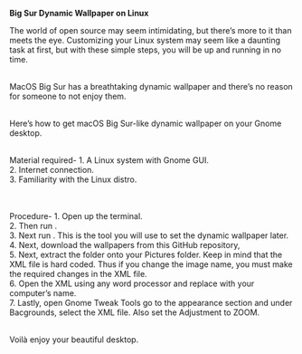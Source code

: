<b>Big Sur Dynamic Wallpaper on Linux</b>

The world of open source may seem intimidating, but there’s more to it than meets the eye. Customizing your Linux system may seem like a daunting task at first, but with these simple steps, you will be up and running in no time.<br><br>

MacOS Big Sur has a breathtaking dynamic wallpaper and there’s no reason for someone to not enjoy them.<br><br>

Here’s how to get macOS Big Sur-like dynamic wallpaper on your Gnome desktop.<br><br>

Material required-
    1. A Linux system with Gnome GUI.<br>
    2. Internet connection.<br>
    3. Familiarity with the Linux distro.<br><br><br>

Procedure-
    1. Open up the terminal.<br>
    2. Then run <sudo apt-get update>.<br>
    3. Next run <sudo apt get gnome-tweaks>. This is the tool you will use to set the dynamic wallpaper later.<br>
    4. Next, download the wallpapers from this GitHub repository, <br>
    5. Next, extract the folder onto your Pictures folder. Keep in mind that the XML file is hard coded. Thus if you change the image name, you must make the required changes in the XML file.<br>
    6. Open the XML using any word processor and replace <Whonnock> with your computer’s name.<br>
    7. Lastly, open Gnome Tweak Tools go to the appearance section and under Bacgrounds, select the XML file. Also set the Adjustment to ZOOM.<br><br>

Voilà enjoy your beautiful desktop.
